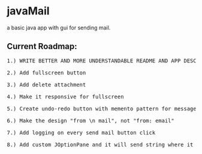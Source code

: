 <h1>javaMail</h1>
<p>a basic java app with gui for sending mail.</p>

<h2>Current Roadmap:</h2>
<pre>
1.) WRITE BETTER AND MORE UNDERSTANDABLE README AND APP DESCRIPTION <br>
2.) Add fullscreen button <br>
3.) Add delete attachment <br>
4.) Make it responsive for fullscreen <br>
5.) Create undo-redo button with memento pattern for message area <br>
6.) Make the design "from \n mail", not "from: email" <br>
7.) Add logging on every send mail button click <br>
8.) Add custom JOptionPane and it will send string where it is used and that sent string will be printed inside the error box
</pre>
